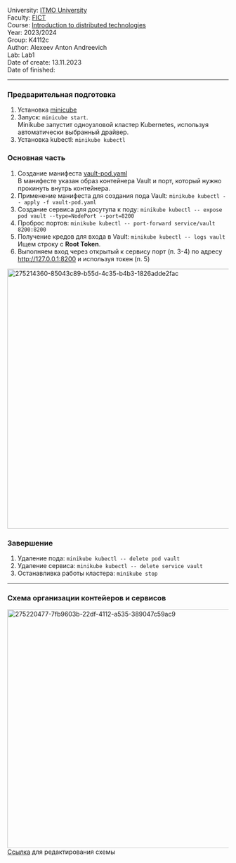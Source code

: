 University: [ITMO University](https://itmo.ru/ru/)\
Faculty: [FICT](https://fict.itmo.ru)\
Course: [Introduction to distributed technologies](https://github.com/itmo-ict-faculty/introduction-to-distributed-technologies)\
Year: 2023/2024\
Group: K4112c\
Author: Alexeev Anton Andreevich\
Lab: Lab1\
Date of create: 13.11.2023\
Date of finished: 

___

### Предварительная подготовка
1) Установка [minicube](https://minikube.sigs.k8s.io/docs/start/)
2) Запуск: ``minicube start``.\
Minikube запустит одноузловой кластер Kubernetes, используя автоматически выбранный драйвер.
3) Установка kubectl: ``minikube kubectl``

### Основная часть
1) Создание манифеста [vault-pod.yaml](./vault-pod.yaml)\
В манифесте указан образ контейнера Vault и порт, который нужно прокинуть внутрь контейнера.
2) Применение манифеста для создания пода Vault: ``minikube kubectl -- apply -f vault-pod.yaml``
3) Создание cервиса для досутупа к поду: ``minikube kubectl -- expose pod vault --type=NodePort --port=8200`` 
4) Проброс портов: ``minikube kubectl -- port-forward service/vault 8200:8200``
5) Получение кредов для входа в Vault: ``minikube kubectl -- logs vault``\
Ищем строку с **Root Token**.
6) Выполняем вход через открытый к сервису порт (п. 3-4) по адресу http://127.0.0.1:8200 и используя токен (п. 5)
<img width="592" alt="275214360-85043c89-b55d-4c35-b4b3-1826adde2fac" src="https://github.com/creagent/2023_2024-introduction_to_distributed_technologies-K4112c-alexeev_a_a/assets/70636573/9065762e-0358-4e7c-a2a8-d45b6caba37c">


### Завершение
1) Удаление пода: ``minikube kubectl -- delete pod vault``
2) Удаление сервиса:  ``minikube kubectl -- delete service vault``
3) Останавливка работы кластера: ``minikube stop``

___

### Схема организации контейеров и сервисов
<img width="544" alt="275220477-7fb9603b-22df-4112-a535-389047c59ac9" src="https://github.com/creagent/2023_2024-introduction_to_distributed_technologies-K4112c-alexeev_a_a/assets/70636573/6ee25266-3b1a-4c19-b33e-a84c7d494717">\
[Ссылка](https://drive.google.com/file/d/1MSmhKQIfJY-x99AIIybmseJ_hT19m_Kw/view?usp=sharing) для редактирования схемы

